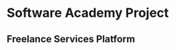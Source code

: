 # Software Academy Project

## Freelance Services Platform

<!-- Did not made header sticky, because i need to change header styles when triggering the burger menu, which i can't because i am limited by html and css only, header is not a sibling of my buttons that's why i can not trigger the burger -->
